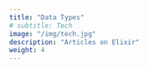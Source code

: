 ```yaml
---
title: "Data Types"
# subtitle: Tech
image: "/img/tech.jpg"
description: "Articles on Elixir"
weight: 4
---
```



